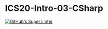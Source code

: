 # ICS20-Intro-03-CSharp

[![GitHub's Super Linter](https://github.com/evan-cagiannos/ICS20-Intro-03-CSharp/workflows/GitHub's%20Super%20Linter/badge.svg)](https://github.com/evan-cagiannos/ICS20-Intro-03-CSharp/actions)
